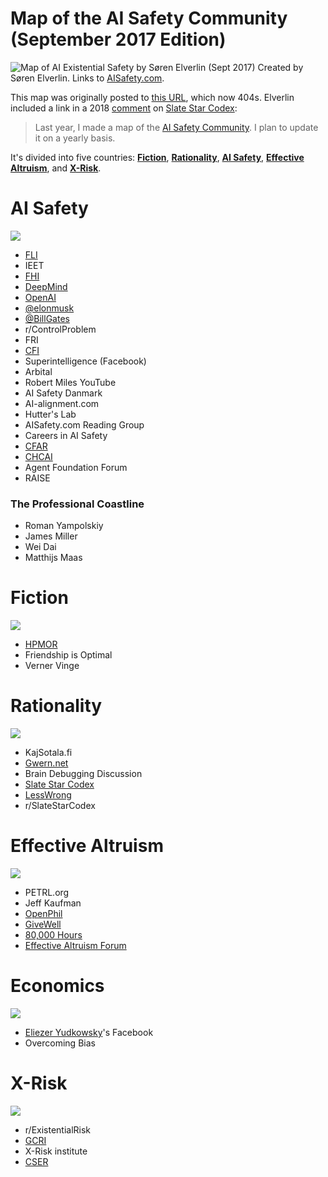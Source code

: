# Map of the AI Safety Community (September 2017 Edition)

![Map of AI Existential Safety by Søren Elverlin (Sept 2017)](../images/maps/2017/map_2017_full.jpg)
Created by Søren Elverlin. Links to [AISafety.com](https://www.aisafety.com).

This map was originally posted to [this URL](https://www.aisafety.com/2017/09/26/map-ai-safety-community), which now 404s. Elverlin included a link in a 2018 [comment](https://slatestarcodex.com/2018/07/19/sentimental-cartography/#comment-650311) on [Slate Star Codex](Scott%20Alexander.md):
> Last year, I made a map of the [AI Safety Community](https://aisafety.com/2017/09/26/map-ai-safety-community/). I plan to update it on a yearly basis.

It's divided into five countries: **[Fiction](#Fiction)**, **[Rationality](#Rationality)**, **[AI Safety](#AI%20Safety)**, **[Effective Altruism](#Effective%20Altruism)**, and **[X-Risk](#X-Risk)**.

# AI Safety

![](../images/maps/2017/map_2017_ai_safety.jpg)

- [FLI](pages/FLI.md)
- IEET
- [FHI](pages/FHI.md)
- [DeepMind](pages/DeepMind.md)
- [OpenAI](pages/OpenAI.md)
- [@elonmusk](pages/@elonmusk.md)
- [@BillGates](pages/Bill%20Gates.md)
- r/ControlProblem
- FRI
- [CFI](pages/Leverhulme%20CFI.md)
- Superintelligence (Facebook)
- Arbital
- Robert Miles YouTube
- AI Safety Danmark
- AI-alignment.com
- Hutter's Lab
- AISafety.com Reading Group
- Careers in AI Safety
- [CFAR](pages/CFAR.md)
- [CHCAI](pages/CHAI.md)
- Agent Foundation Forum
- RAISE
### The Professional Coastline

- Roman Yampolskiy
- James Miller
- Wei Dai
- Matthijs Maas
# Fiction

![](../images/maps/2017/map_2017_fiction.jpg)

- [HPMOR](pages/HPMOR.md)
- Friendship is Optimal
- Verner Vinge
# Rationality

![](../images/maps/2017/map_2017_rationality.jpg)

- KajSotala.fi
- [Gwern.net](pages/Gwern.md)
- Brain Debugging Discussion
- [Slate Star Codex](pages/Astral%20Codex%20Ten.md)
- [LessWrong](pages/LessWrong.md)
- r/SlateStarCodex
# Effective Altruism

![](../images/maps/2017/map_2017_ea.jpg)

- PETRL.org
- Jeff Kaufman
- [OpenPhil](pages/Open%20Philanthropy.md)
- [GiveWell](pages/GiveWell.md)
- [80,000 Hours](pages/80,000%20Hours.md)
- [Effective Altruism Forum](pages/EA%20Forum.md)
# Economics

![](../images/maps/2017/map_2017_economics.jpg)

- [Eliezer Yudkowsky](pages/Eliezer%20Yudkowsky.md)'s Facebook
- Overcoming Bias
# X-Risk

![](../images/maps/2017/map_2017_xrisk.jpg)

- r/ExistentialRisk
- [GCRI](pages/GCRI.md)
- X-Risk institute
- [CSER](pages/CSER.md)